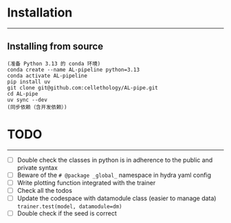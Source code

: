 # Installation
----
## Installing from source
```
(准备 Python 3.13 的 conda 环境)
conda create --name AL-pipeline python=3.13
conda activate AL-pipeline
pip install uv
git clone git@github.com:cellethology/AL-pipe.git
cd AL-pipe
uv sync --dev
(同步依赖（含开发依赖）)
```

# TODO 
------
- [ ] Double check the classes in python is in adherence to the public and private syntax
- [ ] Beware of the `# @package _global_` namespace in hydra yaml config
- [ ] Write plotting function integrated with the trainer
- [ ] Check all the todos
- [ ] Update the codespace with datamodule class (easier to manage data) `trainer.test(model, datamodule=dm)` 
- [ ] Double check if the seed is correct
